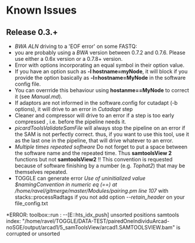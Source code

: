 # Known Issues

## Release 0.3.+

* *BWA ALN* driving to a 'EOF error' on some FASTQ:
 * you are probably using a *BWA* version between 0.7.2 and 0.7.6. Please use either a 0.6x version or a 0.7.8+ version.
* Error with options incorporating an equal symbol in their option value.
 * If you have an option such as **-l hostname=myNode**, it will block if you provide the option basically as **-l=hostname=MyNode** in the software config file.
 * You can overrride this behaviour using **hostanme==MyNode** to correct it (see *Manual.md*).
* If adaptors are not informed in the software.config for cutadapt (-b options), it will drive to an error in *Cutadapt* step
* Cleaner and compressor will drive to an error if a step is too early compressed , i.e. before the pipeline needs it.
* *picardToolsValidateSamFile* will always stop the pipeline on an error if the SAM is not perfectly correct. thus, if you want to use this tool, use it as the last one in the pipeline, that will drive whatever to an error.
* *Multiple times repeated software* Do not forget to put a space between the software name and the repeated time. Thus **samtoolsView 2** functions but not **samtoolsView2** !! This convention is requested because of software finishing by a number (e.g. *Tophat2*) that may be themselves repeated.
* TOGGLE can generate error *Use of uninitialized value $namingConvention in numeric eq (==) at /home/ravel/gitmerge/master/Modules/pairing.pm line 107* with stacks::processRadtags if you not add option *--retain_header* on your file_config.txt

*ERROR: toolbox::run :
--[E::hts_idx_push] unsorted positions
samtools index: "/home/ravel/TOGGLE/DATA-TEST/pairedOneIndividuArcad-noSGE/output/arcad1/5_samToolsView/arcad1.SAMTOOLSVIEW.bam" is corrupted or unsorted

